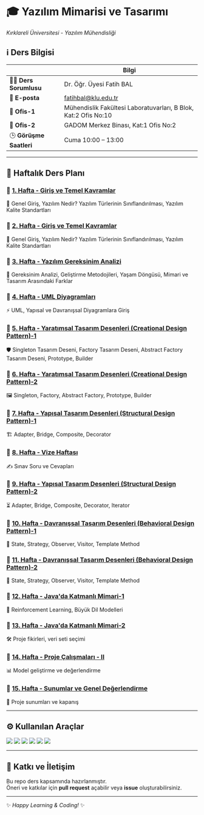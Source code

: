 # 🎓 Yazılım Mimarisi ve Tasarımı
*Kırklareli Üniversitesi - Yazılım Mühendisliği*

## ℹ️ Ders Bilgisi

|  | Bilgi |
|---|---|
| 👨‍🏫 **Ders Sorumlusu** | Dr. Öğr. Üyesi Fatih BAL|
| 📧 **E-posta** | fatihbal@klu.edu.tr |
| 🏢 **Ofis-1** | Mühendislik Fakültesi Laboratuvarları, B Blok, Kat:2 Ofis No:10|
| 🏢 **Ofis-2** | GADOM Merkez Binası, Kat:1 Ofis No:2|
| 🕒 **Görüşme Saatleri** | Cuma 10:00 – 13:00 |

---

## 📅 Haftalık Ders Planı

### 🔹 [1. Hafta - Giriş ve Temel Kavramlar](1_Week/)
📘 Genel Giriş, Yazılım Nedir? Yazılım Türlerinin Sınıflandırılması, Yazılım Kalite Standartları

### 🔹 [2. Hafta - Giriş ve Temel Kavramlar](2_Week/)
🧠 Genel Giriş, Yazılım Nedir? Yazılım Türlerinin Sınıflandırılması, Yazılım Kalite Standartları

### 🔹 [3. Hafta - Yazılım Gereksinim Analizi](3_Week/)
🔄 Gereksinim Analizi, Geliştirme Metodojileri, Yaşam Döngüsü, Mimari ve Tasarım Arasındaki Farklar

### 🔹 [4. Hafta - UML Diyagramları](4_Week/)
⚡ UML, Yapısal ve Davranışsal Diyagramlara Giriş

### 🔹 [5. Hafta - Yaratımsal Tasarım Desenleri (Creational Design Pattern)-1](5-Hafta/)
🛡️ Singleton Tasarım Deseni, Factory Tasarım Deseni, Abstract Factory Tasarım Deseni, Prototype, Builder

### 🔹 [6. Hafta - Yaratımsal Tasarım Desenleri (Creational Design Pattern)-2](6-Hafta/)
🖼️ Singleton, Factory, Abstract Factory, Prototype, Builder

### 🔹 [7. Hafta - Yapısal Tasarım Desenleri (Structural Design Pattern)-1](7-Hafta/)
🏗️ Adapter, Bridge, Composite, Decorator

### 🔹 [8. Hafta - Vize Haftası](8-Hafta/)
✍️ Sınav Soru ve Cevapları

### 🔹 [9. Hafta - Yapısal Tasarım Desenleri (Structural Design Pattern)-2](9-Hafta/)
⏳ Adapter, Bridge, Composite, Decorator, Iterator

### 🔹 [10. Hafta - Davranışsal Tasarım Desenleri (Behavioral Design Pattern)-1](10-Hafta/)
🎯 State, Strategy, Observer, Visitor, Template Method

### 🔹 [11. Hafta - Davranışsal Tasarım Desenleri (Behavioral Design Pattern)-2](11-Hafta/)
🎨 State, Strategy, Observer, Visitor, Template Method

### 🔹 [12. Hafta - Java'da Katmanlı Mimari-1](12-Hafta/)
🤖 Reinforcement Learning, Büyük Dil Modelleri  

### 🔹 [13. Hafta - Java'da Katmanlı Mimari-2](13-Hafta/)
🛠️ Proje fikirleri, veri seti seçimi  

### 🔹 [14. Hafta - Proje Çalışmaları - II](14-Hafta/)
📊 Model geliştirme ve değerlendirme  

### 🔹 [15. Hafta - Sunumlar ve Genel Değerlendirme](15-Hafta/)
🎤 Proje sunumları ve kapanış  

---

## ⚙️ Kullanılan Araçlar
<img src="https://img.shields.io/badge/Python-3776AB?style=for-the-badge&logo=python&logoColor=white"/> 
<img src="https://img.shields.io/badge/TensorFlow-FF6F00?style=for-the-badge&logo=tensorflow&logoColor=white"/>
<img src="https://img.shields.io/badge/Keras-D00000?style=for-the-badge&logo=keras&logoColor=white"/>
<img src="https://img.shields.io/badge/scikit--learn-F7931E?style=for-the-badge&logo=scikitlearn&logoColor=white"/>
<img src="https://img.shields.io/badge/Google%20Colab-F9AB00?style=for-the-badge&logo=googlecolab&logoColor=white"/>
<img src="https://img.shields.io/badge/Streamlit-FF4B4B?style=for-the-badge&logo=streamlit&logoColor=white"/>

---

## 📌 Katkı ve İletişim
Bu repo ders kapsamında hazırlanmıştır.  
Öneri ve katkılar için **pull request** açabilir veya **issue** oluşturabilirsiniz.  

---

✨ *Happy Learning & Coding!* ✨
